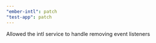 ```yaml
---
"ember-intl": patch
"test-app": patch
---
```


Allowed the intl service to handle removing event listeners
